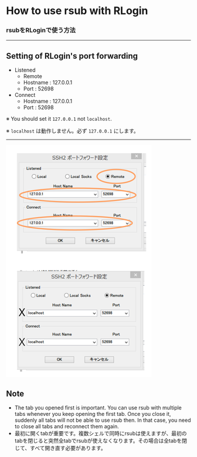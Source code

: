# How to use rsub with RLogin
### rsubをRLoginで使う方法

--- 

## Setting of RLogin's port forwarding

- Listened
    - Remote
    - Hostname : 127.0.0.1
    - Port : 52698
- Connect
    - Hostname : 127.0.0.1
    - Port : 52698

※ You should set it `127.0.0.1` not `localhost`.


※ `localhost` は動作しません。必ず `127.0.0.1` にします。

---

![](https://raw.githubusercontent.com/kujiy/how-to-use-rsub-with-rlogin/master/0408-02.png)

## Note
- The tab you opened first is important. You can use rsub with multiple tabs whenever you keep opening the first tab. Once you close it, suddenly all tabs will not be able to use rsub then. In that case, you need to close all tabs and reconnect them again.
- 最初に開くtabが重要です。複数シェルで同時にrsubは使えますが、最初のtabを閉じると突然全tabでrsubが使えなくなります。その場合は全tabを閉じて、すべて開き直す必要があります。
